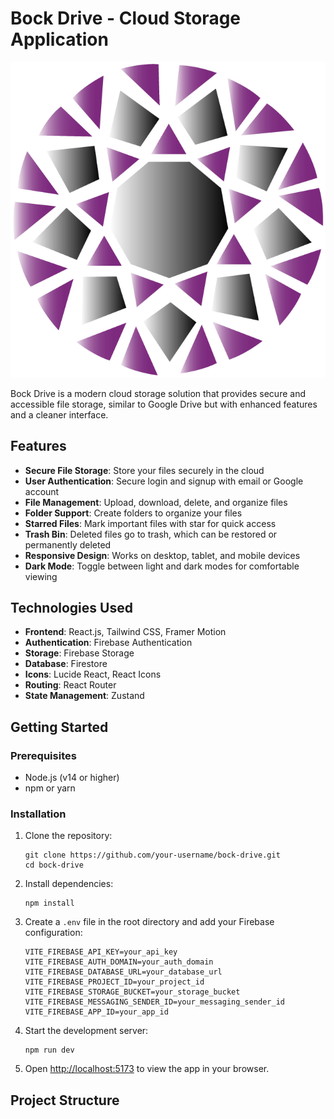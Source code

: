 # Bock Drive - Cloud Storage Application

![Bock Drive Logo](./public/bock_logo.png)

Bock Drive is a modern cloud storage solution that provides secure and accessible file storage, similar to Google Drive but with enhanced features and a cleaner interface.

## Features

- **Secure File Storage**: Store your files securely in the cloud
- **User Authentication**: Secure login and signup with email or Google account
- **File Management**: Upload, download, delete, and organize files
- **Folder Support**: Create folders to organize your files
- **Starred Files**: Mark important files with star for quick access
- **Trash Bin**: Deleted files go to trash, which can be restored or permanently deleted
- **Responsive Design**: Works on desktop, tablet, and mobile devices
- **Dark Mode**: Toggle between light and dark modes for comfortable viewing

## Technologies Used

- **Frontend**: React.js, Tailwind CSS, Framer Motion
- **Authentication**: Firebase Authentication
- **Storage**: Firebase Storage
- **Database**: Firestore
- **Icons**: Lucide React, React Icons
- **Routing**: React Router
- **State Management**: Zustand

## Getting Started

### Prerequisites

- Node.js (v14 or higher)
- npm or yarn

### Installation

1. Clone the repository:
   ```
   git clone https://github.com/your-username/bock-drive.git
   cd bock-drive
   ```

2. Install dependencies:
   ```
   npm install
   ```

3. Create a `.env` file in the root directory and add your Firebase configuration:
   ```
   VITE_FIREBASE_API_KEY=your_api_key
   VITE_FIREBASE_AUTH_DOMAIN=your_auth_domain
   VITE_FIREBASE_DATABASE_URL=your_database_url
   VITE_FIREBASE_PROJECT_ID=your_project_id
   VITE_FIREBASE_STORAGE_BUCKET=your_storage_bucket
   VITE_FIREBASE_MESSAGING_SENDER_ID=your_messaging_sender_id
   VITE_FIREBASE_APP_ID=your_app_id
   ```

4. Start the development server:
   ```
   npm run dev
   ```

5. Open [http://localhost:5173](http://localhost:5173) to view the app in your browser.

## Project Structure
